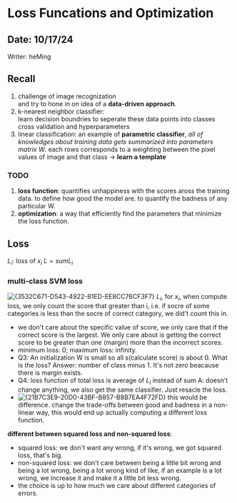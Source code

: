 # Loss Funcations and Optimization

## Date: 10/17/24
Writer: heMing

## Recall
1. challenge of image recognization\
and try to hone in on idea of a **data-driven approach**.
2. k-nearest neighbor classifier:\
learn decision boundries to seperate these data points into classes
cross validation and hyperparameters
3. linear classification:
an example of **parametric classifier**, _all of knowledges about training data gets summarized into parameters matrix W_.
each rows corresponds to a weighting between the pixel values of image and that class -> **learn a template**

### TODO 
1. **loss function**: quantifies unhappiness with the scores aross the training data.
to define how good the model are.
to quantify the badness of any particular W.
2. **optimization**: a way that efficiently find the parameters that minimize the loss function.

## Loss
$L_i$: loss of $x_i$
$L = sum L_i$
### multi-class SVM loss
![{3532C671-D543-4922-81ED-EE8CC76CF3F7}](https://github.com/user-attachments/assets/fece5771-7d8a-4dbd-9401-356210029614)
$L_i$, for $x_i$, when compute loss, we only count the score that greater than i, i.e. if socre of some categories is less than the socre of correct category, we did't count this in.

- we don't care about the specific value of score, we only care that if the correct score is the largest. We only care about is getting the correct score to be greater than one (margin) more than the incorrect scores.
- minimum loss: 0; maximum loss: infinity.
- Q3: An initialization W is small so all s(calculate score) is about 0. What is the loss?
Answer: number of class minus 1. It's not zero beacause there is margin exists.
- Q4: loss function of total loss is average of $L_i$ instead of sum
A: doesn't change anything, we also get the same classifier. Just resacle the loss.
- ![{21B7C3E9-20D0-43BF-B857-B8B7EA4F72FD}](https://github.com/user-attachments/assets/ba0c69c8-4f3f-4ff8-a445-4187650cc49f)
this would be difference.
change the trade-offs between good and badness in a non-linear way, this would end up actually computing a different loss function.

**different between squared loss and non-squared loss**:
- squared loss: we don't want any wrong, if it's wrong, we got squared loss, that's big.
- non-squared loss: we don't care between being a little bit wrong and being a lot wrong, being a lot wrong kind of like, if an example is a lot wrong, we increase it and make it a little bit less wrong.
- the choice is up to how much we care about different categories of errors.
